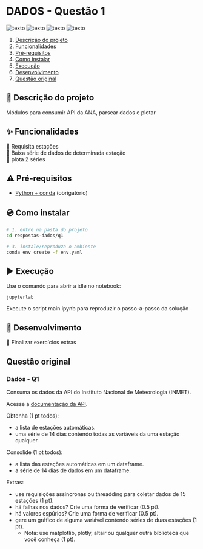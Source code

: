 # DADOS - Questão 1

![texto](https://img.shields.io/static/v1?label=linguagem&message=python&color=green&style=flat-square "linguagem")
![texto](https://img.shields.io/static/v1?label=ambiente&message=conda&color=orange&style=flat-square "ambiente")
![texto](https://img.shields.io/badge/completo-sem--extras-lightblack "plataforma")
![texto](https://img.shields.io/badge/plataforma-wsl2--linux-lightgrey "plataforma")



1. [Descrição do projeto](#descrição-do-projeto)  
2. [Funcionalidades](#funcionalidades)   
4. [Pré-requisitos](#pré-requisitos)  
5. [Como instalar](#como-instalar)
6. [Execução](#execucao)
7. [Desenvolvimento](#desenvolvimento)
8. [Questão original](#questão-original)


## :scroll: Descrição do projeto

Módulos para consumir API da ANA, parsear dados e plotar

## :sparkles: Funcionalidades

:wrench: Requisita estações  
:wrench: Baixa série de dados de determinada estação   
:wrench: plota 2 séries   

## :warning: Pré-requisitos

- [Python + conda](https://conda.io/projects/conda/en/latest/user-guide/install/index.html) (obrigatório)


## :cd: Como instalar

```bash
# 1. entre na pasta do projeto
cd respostas-dados/q1

# 3. instale/reproduza o ambiente
conda env create -f env.yaml
```

## :arrow_forward: Execução

Use o comando para abrir a idle no notebook:
```bash
jupyterlab
```
Execute o script main.ipynb para reproduzir o passo-a-passo da solução

## :construction: Desenvolvimento

:dart: Finalizar exercícios extras


## Questão original
### Dados - Q1

Consuma os dados da API do Instituto Nacional de Meteorologia (INMET).

Acesse a [documentação da API](https://portal.inmet.gov.br/manual/manual-de-uso-da-api-esta%C3%A7%C3%B5es).

Obtenha (1 pt todos):

- a lista de estações automáticas.
- uma série de 14 dias contendo todas as variáveis da uma estação qualquer.

Consolide (1 pt todos):

- a lista das estações automáticas em um dataframe.
- a série de 14 dias de dados em um dataframe.

Extras:

- use requisições assíncronas ou threadding para coletar dados de 15 estações (1 pt).
- há falhas nos dados? Crie uma forma de verificar (0.5 pt).
- há valores espúrios? Crie uma forma de verificar (0.5 pt).
- gere um gráfico de alguma variável contendo séries de duas estações (1 pt).
  - Nota: use matplotlib, plotly, altair ou qualquer outra biblioteca que você conheça (1 pt).
